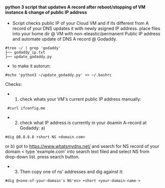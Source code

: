 #### python 3 script that updatws A record after reboot/stopping of VM instance & change of public IP address

* Script checks public IP of your Cloud VM and if its different from A record of your DNS updates it with newly asigned IP address.
 place files into your home dir @ VM with non-eleastic/permanent Public IP address and automate update of DNS A record @ Godaddy.
```
#tree ~/ | grep 'godaddy'
├── godaddy_ip.txt
├── update_godaddy.py
```

* to make it autorun:
```    
#echo 'python3 ~/update_godaddy.py' >> ~/.bashrc
```


Checks:
* 1. check whats your VM's current public IP address manually:
```   
 #curl ifconfig.me
```   
* 2. check what IP address is currently in your doamin A-record at Godaddy:
a) 
```
#dig @8.8.8.8 +short NS <domain.com> 
```
or
b) got to https://www.whatsmydns.net/ and search for NS record of your domain < type 'example.com' into search text filed and select NS from drop-down list. press search button. 

* 3. Then copy one of ns' addresses and dig against it:   
```
#dig @<one-of-your-domain's NS'es> +short <your-domain-name->
```

